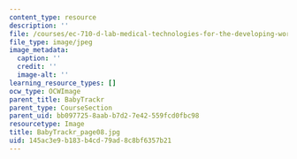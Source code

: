 ```yaml
---
content_type: resource
description: ''
file: /courses/ec-710-d-lab-medical-technologies-for-the-developing-world-spring-2010/145ac3e9b183b4cd79ad8c8bf6357b21_BabyTrackr_page08.jpg
file_type: image/jpeg
image_metadata:
  caption: ''
  credit: ''
  image-alt: ''
learning_resource_types: []
ocw_type: OCWImage
parent_title: BabyTrackr
parent_type: CourseSection
parent_uid: bb097725-8aab-b7d2-7e42-559fcd0fbc98
resourcetype: Image
title: BabyTrackr_page08.jpg
uid: 145ac3e9-b183-b4cd-79ad-8c8bf6357b21
---
```

